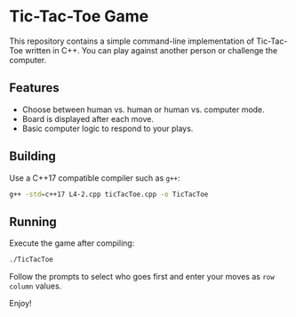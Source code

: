 # Tic-Tac-Toe Game

This repository contains a simple command-line implementation of Tic-Tac-Toe written in C++. You can play against another person or challenge the computer.

## Features
- Choose between human vs. human or human vs. computer mode.
- Board is displayed after each move.
- Basic computer logic to respond to your plays.

## Building
Use a C++17 compatible compiler such as `g++`:

```bash
g++ -std=c++17 L4-2.cpp ticTacToe.cpp -o TicTacToe
```

## Running
Execute the game after compiling:

```bash
./TicTacToe
```

Follow the prompts to select who goes first and enter your moves as `row column` values.

Enjoy!
